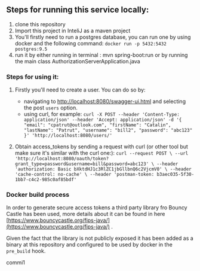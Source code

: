 ## Steps for running this service locally:

1. clone this repository
2. Import this project in InteliJ as a maven project
3. You'll firstly need to run a postgres database, you can run one by using docker and the following command: `docker run -p 5432:5432 postgres:9.5`
4. run it by either running in terminal : mvn spring-boot:run or by running the main class AuthorizationServerApplication.java

### Steps for using it:
1. Firstly you'll need to create a user. You can do so by:
    * navigating to [http://localhost:8080/swagger-ui.html](http://localhost:8080/swagger-ui.html) and selecting the post `users` option.
    * using curl, for example:
           `curl -X POST --header 'Content-Type: application/json' --header 'Accept: application/json' -d '{
              "email": "cpatrut@outlook.com",
              "firstName": "Catalin",
              "lastName": "Patrut",
              "username": "bill2",
              "password": "abc123"
            }' 'http://localhost:8080/users/'`
            
2. Obtain access_tokens by sending a request with curl (or other tool but make sure it's similar with the curl one:):
    `curl --request POST \
       --url 'http://localhost:8080/oauth/token?grant_type=password&username=bill&password=abc123' \
       --header 'authorization: Basic bXktdHJ1c3RlZC1jbGllbnQ6c2VjcmV0' \
       --header 'cache-control: no-cache' \
       --header 'postman-token: b3aec035-5f30-1bb7-c4c2-985c0af85bdf'`
       
       
### Docker build process
In order to generate secure access tokens a third party library fro Bouncy Castle has been used, more details about it can be found in here
[https://www.bouncycastle.org/fips-java/](https://www.bouncycastle.org/fips-java/) .

Given the fact that the library is not publicly exposed it has been added as a binary at this repository and configured to be used by docker in the `pre_build` hook.


commi1